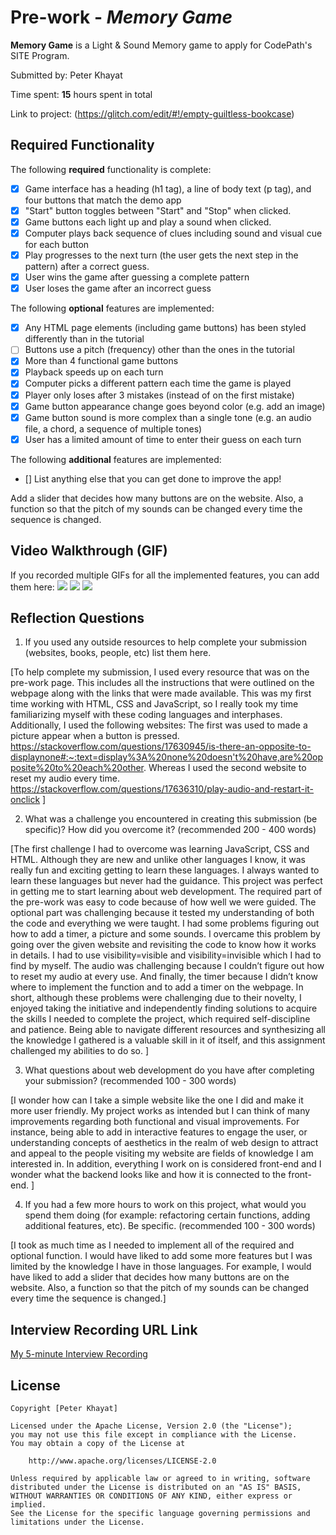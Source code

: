 # Pre-work - *Memory Game*

**Memory Game** is a Light & Sound Memory game to apply for CodePath's SITE Program. 

Submitted by: Peter Khayat

Time spent: **15** hours spent in total

Link to project: (https://glitch.com/edit/#!/empty-guiltless-bookcase)

## Required Functionality

The following **required** functionality is complete:

* [x] Game interface has a heading (h1 tag), a line of body text (p tag), and four buttons that match the demo app
* [x] "Start" button toggles between "Start" and "Stop" when clicked. 
* [x] Game buttons each light up and play a sound when clicked. 
* [x] Computer plays back sequence of clues including sound and visual cue for each button
* [x] Play progresses to the next turn (the user gets the next step in the pattern) after a correct guess. 
* [x] User wins the game after guessing a complete pattern
* [x] User loses the game after an incorrect guess

The following **optional** features are implemented:

* [x] Any HTML page elements (including game buttons) has been styled differently than in the tutorial
* [ ] Buttons use a pitch (frequency) other than the ones in the tutorial
* [x] More than 4 functional game buttons
* [x] Playback speeds up on each turn
* [x] Computer picks a different pattern each time the game is played
* [x] Player only loses after 3 mistakes (instead of on the first mistake)
* [x] Game button appearance change goes beyond color (e.g. add an image)
* [x] Game button sound is more complex than a single tone (e.g. an audio file, a chord, a sequence of multiple tones)
* [x] User has a limited amount of time to enter their guess on each turn

The following **additional** features are implemented:

- [] List anything else that you can get done to improve the app!

Add a slider that decides how many buttons are on the website.
Also, a function so that the pitch of my sounds can be changed every time the sequence is changed.


## Video Walkthrough (GIF)

If you recorded multiple GIFs for all the implemented features, you can add them here:
![](http://g.recordit.co/5mionyTLpz.gif)
![](http://g.recordit.co/47NXAKsB2f.gif)
![](http://g.recordit.co/qJJMGblHso.gif)

## Reflection Questions
1. If you used any outside resources to help complete your submission (websites, books, people, etc) list them here. 

[To help complete my submission, I used every resource that was on the pre-work page. This includes all the instructions that were outlined on the webpage along with the links that were made available.
This was my first time working with HTML, CSS and JavaScript, so I really took my time familiarizing myself with these coding languages and interphases. 
Additionally, I used the following websites:
The first was used to made a picture appear when a button is pressed.
https://stackoverflow.com/questions/17630945/is-there-an-opposite-to-displaynone#:~:text=display%3A%20none%20doesn't%20have,are%20opposite%20to%20each%20other.
Whereas I used the second website to reset my audio every time.
https://stackoverflow.com/questions/17636310/play-audio-and-restart-it-onclick
]

2. What was a challenge you encountered in creating this submission (be specific)? How did you overcome it? (recommended 200 - 400 words) 

[The first challenge I had to overcome was learning JavaScript, CSS and HTML. Although they are  new and unlike other languages I know, it was really fun and exciting getting to learn these languages. I always wanted to learn these languages but never had the guidance. This project was perfect in getting me to start learning about web development.
The required part of the pre-work was easy to code because of how well we were guided.
The optional part was challenging because it tested my understanding of both the code and everything we were taught. I had some problems figuring out how to add a timer, a picture and some sounds. I overcame this problem by going over the given website and revisiting the code to know how it works in details. I had to use visibility=visible and visibility=invisible which I had to find by myself. The audio was challenging because I couldn’t figure out how to reset my audio at every use. And finally, the timer because I didn’t know where to implement the function and to add a timer on the webpage.
 In short, although these problems were challenging due to their novelty, I enjoyed taking the initiative and independently finding solutions to acquire the skills I needed to complete the project, which required self-discipline and patience. Being able to navigate different resources and synthesizing all the knowledge I gathered is a valuable skill in it of itself, and this assignment challenged my abilities to do so.
]

3. What questions about web development do you have after completing your submission? (recommended 100 - 300 words) 

[I wonder how can I take a simple website like the one I did and make it more user friendly.  My project works as intended but I can think of many improvements regarding both functional and visual improvements. For instance, being able to add in interactive features to engage the user, or understanding concepts of aesthetics in the realm of web design to attract and appeal to the people visiting my website are fields of knowledge I am interested in.
In addition, everything I work on is considered front-end and I wonder what the backend looks like and how it is connected to the front-end.
]

4. If you had a few more hours to work on this project, what would you spend them doing (for example: refactoring certain functions, adding additional features, etc). Be specific. (recommended 100 - 300 words) 

[I took as much time as I needed to implement all of the required and optional function. I would have liked to add some more features but I was limited by the knowledge I have in those languages. For example, I would have liked to add a slider that decides how many buttons are on the website. Also, a function so that the pitch of my sounds can be changed every time the sequence is changed.]



## Interview Recording URL Link

[My 5-minute Interview Recording](https://www.loom.com/share/35e84f943e5e4d0da29fe8474dde2e6e)


## License

    Copyright [Peter Khayat]

    Licensed under the Apache License, Version 2.0 (the "License");
    you may not use this file except in compliance with the License.
    You may obtain a copy of the License at

        http://www.apache.org/licenses/LICENSE-2.0

    Unless required by applicable law or agreed to in writing, software
    distributed under the License is distributed on an "AS IS" BASIS,
    WITHOUT WARRANTIES OR CONDITIONS OF ANY KIND, either express or implied.
    See the License for the specific language governing permissions and
    limitations under the License.